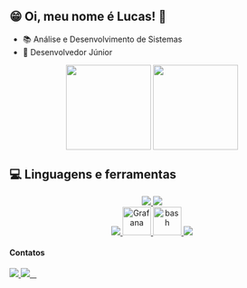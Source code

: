 ## 😁 Oi, meu nome é Lucas! 👋

- 📚 Análise e Desenvolvimento de Sistemas
- 🚩 Desenvolvedor Júnior
 
<p align="center">
   <img height=150 align="center" src="https://github-readme-stats.vercel.app/api?username=LucasDRo&theme=transparent" />
   <img height=150 align="center" src="https://github-readme-stats.vercel.app/api/top-langs?username=LucasDRo&layout=compact&langs_count=8&card_width=320&theme=transparent" />
</p>

## 💻 Linguagens e ferramentas
<p align="center">
  <a href="https://skillicons.dev">
    <img src="https://skillicons.dev/icons?i=git,html,css" />
    <img src="https://skillicons.dev/icons?i=java,mysql,nextjs" /><br>
    <img src="https://skillicons.dev/icons?i=react,javascript,spring" />
    <img width="50" src="https://user-images.githubusercontent.com/25181517/182534075-4962068b-4407-46c2-ac67-ddcb86af30cc.png" alt="Grafana" title="Grafana"/>
    <img width="50" src="https://user-images.githubusercontent.com/25181517/192158606-7c2ef6bd-6e04-47cf-b5bc-da2797cb5bda.png" alt="bash" title="bash"/>
    <img src="https://skillicons.dev/icons?i=ts" />
  </a>
</p>

#### Contatos
<div display="inline">
  <a href="https://www.linkedin.com/in/lucas-diniz-rodrigues-879743225/">
    <img src="https://img.shields.io/badge/linkedin-%230077B5.svg?style=for-the-badge&logo=linkedin&logoColor=white" />
  </a>
  <a href="https://www.instagram.com/lucasdini_r/">
    <img src="https://img.shields.io/badge/Instagram-%23E4405F.svg?style=for-the-badge&logo=Instagram&logoColor=white" />
  </a>
</div>
